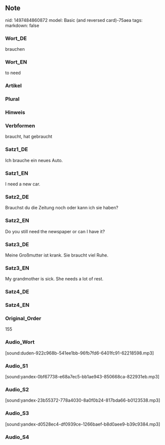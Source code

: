 ## Note
nid: 1497484860872
model: Basic (and reversed card)-75aea
tags: 
markdown: false

### Wort_DE
brauchen

### Wort_EN
to need

### Artikel


### Plural


### Hinweis


### Verbformen
braucht, hat gebraucht

### Satz1_DE
Ich brauche ein neues Auto.

### Satz1_EN
I need a new car.

### Satz2_DE
Brauchst du die Zeitung noch oder kann ich sie haben?

### Satz2_EN
Do you still need the newspaper or can I have it?

### Satz3_DE
Meine Großmutter ist krank. Sie braucht viel Ruhe.

### Satz3_EN
My grandmother is sick. She needs a lot of rest.

### Satz4_DE


### Satz4_EN


### Original_Order
155

### Audio_Wort
[sound:duden-922c968b-541ee1bb-96fb7fd6-6401fc91-62218598.mp3]

### Audio_S1
[sound:yandex-0bf67738-e68a7ec5-bb1ae943-850668ca-822931eb.mp3]

### Audio_S2
[sound:yandex-23b55372-778a4030-8a0f0b24-817bda66-b0123538.mp3]

### Audio_S3
[sound:yandex-d0528ec4-df0939ce-1266baef-b8d0aee9-b39c9384.mp3]

### Audio_S4

